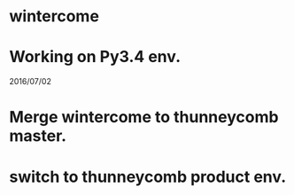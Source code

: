 # wintercome
# Working on Py3.4 env.

2016/07/02
# Merge wintercome to thunneycomb master.
# switch to thunneycomb product env.